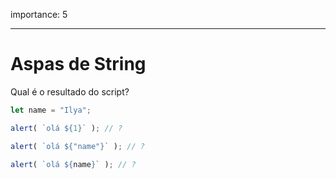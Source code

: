 importance: 5

---

# Aspas de String

Qual é o resultado do script?

```js
let name = "Ilya";

alert( `olá ${1}` ); // ?

alert( `olá ${"name"}` ); // ?

alert( `olá ${name}` ); // ?
```
